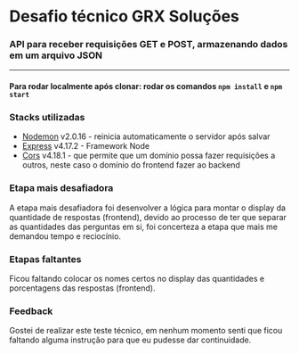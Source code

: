 # Desafio técnico GRX Soluções

### API para receber requisições GET e POST, armazenando dados em um arquivo JSON

---

#### Para rodar localmente após clonar: rodar os comandos `npm install` e `npm start`

### Stacks utilizadas

* [Nodemon](https://www.npmjs.com/package/nodemon) v2.0.16 - reinicia automaticamente o servidor após salvar
* [Express](https://expressjs.com/) v4.17.2 - Framework Node
* [Cors](https://expressjs.com/en/resources/middleware/cors.html) v4.18.1 - que permite que um domínio possa fazer requisições a outros, neste caso o domínio do frontend fazer ao backend

### Etapa mais desafiadora

A etapa mais desafiadora foi desenvolver a lógica para montar o display da quantidade de respostas (frontend), devido ao processo de ter que separar as quantidades das perguntas em si, foi concerteza a etapa que mais me demandou tempo e reciocínio.

### Etapas faltantes

Ficou faltando colocar os nomes certos no display das quantidades e porcentagens das respostas (frontend).

### Feedback

Gostei de realizar este teste técnico, em nenhum momento senti que ficou faltando alguma instrução para que eu pudesse dar continuidade.
